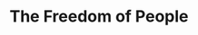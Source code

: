---
pid: llp576
title: The Freedom of People
location_transcription: Washington D.C.
coordinates: "[-77.032317258187, 38.898411426775]"
zipcode: 
gen_neighborhood: 
neighborhood: 
outside_phl: 
age: '10'
age_range: 6-13
instagram: 
image_file_name: llp_576.jpg
proposal_transcription: You are not one of many.  You are not separated from others.  You
  are not nothing.  Your freedom makes you alike with others.  We are all free.  Free
  from Britain, slavery, racists, segregation.  We took our rights.  Our independence.
  And our people.  We are all free.  Like all other whom are welcome. Welcome to the
  freedom of our people.  The Wall with people over it.
topic: Brotherly Love,Globalism,Human Rights,Immigration,Freedom
topic_summary: 0, 0, 0, 0, 0
type: Sculpture Statue
keywords_other: 
credit: Richard Phoeung
image_labels: 
twitter: 
facebook: 
permalink: "/monuments/llp576/"
layout: item-page
---